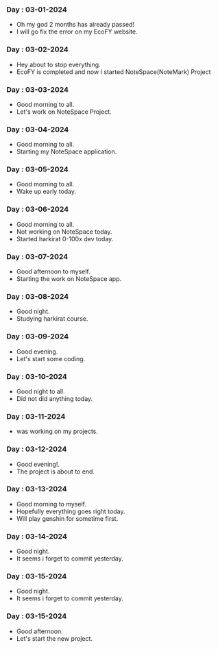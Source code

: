 ### Day : 03-01-2024

-   Oh my god 2 months has already passed!
-   I will go fix the error on my EcoFY website.

### Day : 03-02-2024

-   Hey about to stop everything.
-   EcoFY is completed and now I started NoteSpace(NoteMark) Project

### Day : 03-03-2024

-   Good morning to all.
-   Let's work on NoteSpace Project.

### Day : 03-04-2024

-   Good morning to all.
-   Starting my NoteSpace application.

### Day : 03-05-2024

-   Good morning to all.
-   Wake up early today.

### Day : 03-06-2024

-   Good morning to all.
-   Not working on NoteSpace today.
-   Started harkirat 0-100x dev today.

### Day : 03-07-2024

-   Good afternoon to myself.
-   Starting the work on NoteSpace app.

### Day : 03-08-2024

-   Good night.
-   Studying harkirat course.

### Day : 03-09-2024

-   Good evening.
-   Let's start some coding.

### Day : 03-10-2024

-   Good night to all.
-   Did not did anything today.

### Day : 03-11-2024

-   was working on my projects.

### Day : 03-12-2024

-   Good evening!.
-   The project is about to end.

### Day : 03-13-2024

-   Good morning to myself.
-   Hopefully everything goes right today.
-   Will play genshin for sometime first.

### Day : 03-14-2024

-   Good night.
-   It seems i forget to commit yesterday.

### Day : 03-15-2024

-   Good night.
-   It seems i forget to commit yesterday.

### Day : 03-15-2024

-   Good afternoon.
-   Let's start the new project.
